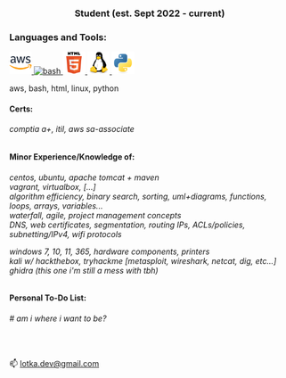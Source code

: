 


<h3 align="center">Student (est. Sept 2022 - current)</h3>

<p align="left">
</p>
<h3 align="left"> Languages and Tools:</h3>
<p align="left"> <a href="https://aws.amazon.com" target="_blank" rel="noreferrer"> <img src="https://raw.githubusercontent.com/devicons/devicon/master/icons/amazonwebservices/amazonwebservices-original-wordmark.svg" alt="aws" width="40" height="40"/> </a> <a href="https://www.gnu.org/software/bash/" target="_blank" rel="noreferrer"> <img src="https://www.vectorlogo.zone/logos/gnu_bash/gnu_bash-icon.svg" alt="bash" width="40" height="40"/> </a> <a href="https://www.w3.org/html/" target="_blank" rel="noreferrer"> <img src="https://raw.githubusercontent.com/devicons/devicon/master/icons/html5/html5-original-wordmark.svg" alt="html5" width="40" height="40"/> </a> <a href="https://www.linux.org/" target="_blank" rel="noreferrer"> <img src="https://raw.githubusercontent.com/devicons/devicon/master/icons/linux/linux-original.svg" alt="linux" width="40" height="40"/> </a> <a href="https://www.python.org" target="_blank" rel="noreferrer"> <img src="https://raw.githubusercontent.com/devicons/devicon/master/icons/python/python-original.svg" alt="python" width="40" height="40"/> </a> </p>
aws, bash, html, linux, python</p>


<!Doctype Html>  
<Html>     
<body>
  

  <h4>Certs: </br></h4>
  <h6>comptia a+, itil, aws sa-associate</h6>


</p>

  <h4>Minor Experience/Knowledge of:</h4><h6>
centos, ubuntu, apache tomcat + maven<br/>
vagrant, virtualbox, [...] <br/>
algorithm efficiency, binary search, sorting, uml+diagrams, functions, loops, arrays, variables...<br/>
waterfall, agile, project management concepts</br>
DNS, web certificates, segmentation, routing IPs, ACLs/policies, subnetting/IPv4, wifi protocols<br/>
</p>

windows 7, 10, 11, 365, hardware components, printers<br/>
kali w/ hackthebox, tryhackme [metasploit, wireshark, netcat, dig, etc...]</br>
ghidra (this one i'm still a mess with tbh)</br>
</h6>

</p>
<h4>Personal To-Do List:</h4>
<h6># am i where i want to be?
</h6>

  


</font>

</body>

</html>

</p></br></p>

📫 lotka.dev@gmail.com


<!---
l0tkaa/l0tkaa is a ✨ special ✨ repository because its `README.md` (this file) appears on your GitHub profile.
You can click the Preview link to take a look at your changes.
--->
